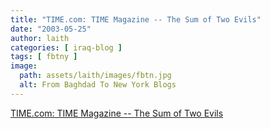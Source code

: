```yaml
---
title: "TIME.com: TIME Magazine -- The Sum of Two Evils"
date: "2003-05-25"
author: laith
categories: [ iraq-blog ]
tags: [ fbtny ]
image:
  path: assets/laith/images/fbtn.jpg
  alt: From Baghdad To New York Blogs
---
```


[TIME.com: TIME Magazine -- The Sum of Two Evils](https://www.mafhoum.com/press5/147P57.htm)
